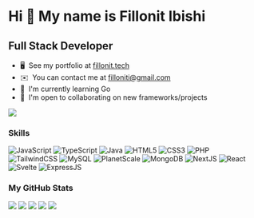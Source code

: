 Hi 👋 My name is Fillonit Ibishi
================================
Full Stack Developer
--------------------------------

* 🖥️  See my portfolio at [fillonit.tech](https://fillonit.tech/)
* ✉️  You can contact me at [filloniti@gmail.com](mailto:filloniti@gmail.com)
* 🧠  I'm currently learning Go
* 🤝  I'm open to collaborating on new frameworks/projects


<img  src="https://hits.seeyoufarm.com/api/count/incr/badge.svg?url=https%3A%2F%2Fgithub.com%2Ffillonit&count_bg=%2379C83D&title_bg=%23555555&icon=github.svg&icon_color=%23E7E7E7&title=views&edge_flat=false"/>

### Skills

<p align="left">
  <img src="https://img.shields.io/badge/javascript-%23323330.svg?style=for-the-badge&logo=javascript&logoColor=%23F7DF1E" alt="JavaScript" />
  <img src="https://img.shields.io/badge/typescript-%23007ACC.svg?style=for-the-badge&logo=typescript&logoColor=white" alt="TypeScript" />
  <img src="https://img.shields.io/badge/java-%23ED8B00.svg?style=for-the-badge&logo=openjdk&logoColor=white" alt="Java" />
  <img src="https://img.shields.io/badge/html5-%23E34F26.svg?style=for-the-badge&logo=html5&logoColor=white" alt="HTML5" />
  <img src="https://img.shields.io/badge/css3-%231572B6.svg?style=for-the-badge&logo=css3&logoColor=white" alt="CSS3" />
  <img src="https://img.shields.io/badge/php-%23777BB4.svg?style=for-the-badge&logo=php&logoColor=white" alt="PHP" />
  <img src="https://img.shields.io/badge/tailwindcss-%2338B2AC.svg?style=for-the-badge&logo=tailwind-css&logoColor=white" alt="TailwindCSS" />
  <img src="https://img.shields.io/badge/mysql-%2300f.svg?style=for-the-badge&logo=mysql&logoColor=white" alt="MySQL" />
  <img src="https://img.shields.io/badge/planetscale-%23000000.svg?style=for-the-badge&logo=planetscale&logoColor=white" alt="PlanetScale" />
  <img src="https://img.shields.io/badge/MongoDB-%234ea94b.svg?style=for-the-badge&logo=mongodb&logoColor=white" alt="MongoDB" />
  <img src="https://img.shields.io/badge/Next-black?style=for-the-badge&logo=next.js&logoColor=white" alt="NextJS" />
  <img src="https://img.shields.io/badge/react-%2320232a.svg?style=for-the-badge&logo=react&logoColor=%2361DAFB" alt="React" />
  <img src="https://img.shields.io/badge/svelte-%23f1413d.svg?style=for-the-badge&logo=svelte&logoColor=white" alt="Svelte" />
  <img src="https://img.shields.io/badge/express.js-%23404d59.svg?style=for-the-badge&logo=express&logoColor=%2361DAFB" alt="ExpressJS" />
</p>



### My GitHub Stats

![](http://github-profile-summary-cards.vercel.app/api/cards/profile-details?username=fillonit&theme=aura_dark)
![](http://github-profile-summary-cards.vercel.app/api/cards/repos-per-language?username=fillonit&theme=aura_dark)
![](http://github-profile-summary-cards.vercel.app/api/cards/most-commit-language?username=fillonit&theme=aura_dark)
![](http://github-profile-summary-cards.vercel.app/api/cards/stats?username=fillonit&theme=aura_dark)
![](http://github-profile-summary-cards.vercel.app/api/cards/productive-time?username=fillonit&theme=aura_dark&utcOffset=8)


